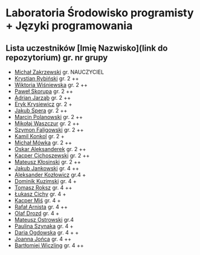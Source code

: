 # Laboratoria Środowisko programisty + Języki programowania

## Lista uczestników \[Imię Nazwisko\]\(link do repozytorium\) gr. nr grupy

- [Michał Zakrzewski](https://github.com/ZakrzewskiM30/SPJP/) gr. NAUCZYCIEL
- [Krystian Rybiński](https://github.com/rybinskik/clanguage.git) gr. 2 ++
- [Wiktoria Wiśniewska](https://github.com/wiqtoriaw/laboratoria) gr. 2 ++
- [Paweł Skorupa](https://github.com/skorupap/SPJP-1) gr. 2 ++
- [Adrian Jarząb](https://github.com/Kodii1/Nazwa.git) gr. 2 ++
- [Eryk Krysiewicz](https://github.com/erykexd/laboratoria.git) gr. 2 +
- [Jakub Spera](https://github.com/SperaJakub/cwiczenia) gr. 2 ++
- [Marcin Polanowski](https://github.com/marcinpolanowski/SPJP) gr. 2 ++
- [Mikołaj Waszczur](https://github.com/mwaszczur/SPJP/) gr. 2 ++
- [Szymon Faligowski](https://github.com/SzymonFaligowskiUG/StudiaINFLab) gr. 2 ++
- [Kamil Konkol](https://github.com/kkonkol/Laboratoria/) gr. 2 +
- [Michał Mówka](https://github.com/beobeb/UG) gr. 2 ++
- [Oskar Aleksanderek](https://github.com/oaleksanderek/) gr. 2 ++
- [Kacper Cichoszewski](https://github.com/kcichoszewski444/ug) gr. 2 ++
- [Mateusz Kłosinski](https://github.com/mklosinski1/mklosinski/) gr. 2 ++
- [Jakub Jankowski](https://github.com/qn3k/Cwiczenia) gr. 4 ++
- [Aleksander Kozłowicz](https://github.com/Aleks277/newproject) gr.4 +
- [Dominik Kuzimski](https://github.com/dkuzimski/SPJP) gr. 4 +
- [Tomasz Roksz](https://github.com/tomaszroksz/SPJP) gr. 4 ++
- [Łukasz Cichy](https://github.com/lcichy16/Laboratorium) gr. 4 +
- [Kacper Miś](https://github.com/misk2) gr. 4 +
- [Rafał Arnista](https://github.com/rarnista22/UG_lab.git) gr. 4 ++
- [Olaf Drozd](https://github.com/Olaf1522/studiaLab.git) gr. 4 +
- [Mateusz Ostrowski](https://github.com/Matost99/Informatyka.git) gr.4
- [Paulina Szynaka](https://github.com/paulina9876/SPJP) gr. 4 +
- [Daria Ogdowska](https://github.com/DariaOgd/UG_SPJP) gr. 4 + +
- [Joanna Jońca](https://github.com/jjonca/SPJP) gr. 4 ++
- [Bartłomiej Wiczling](https://github.com/BWiczling/Bart-omiej-Wiczling.git) gr. 4 ++